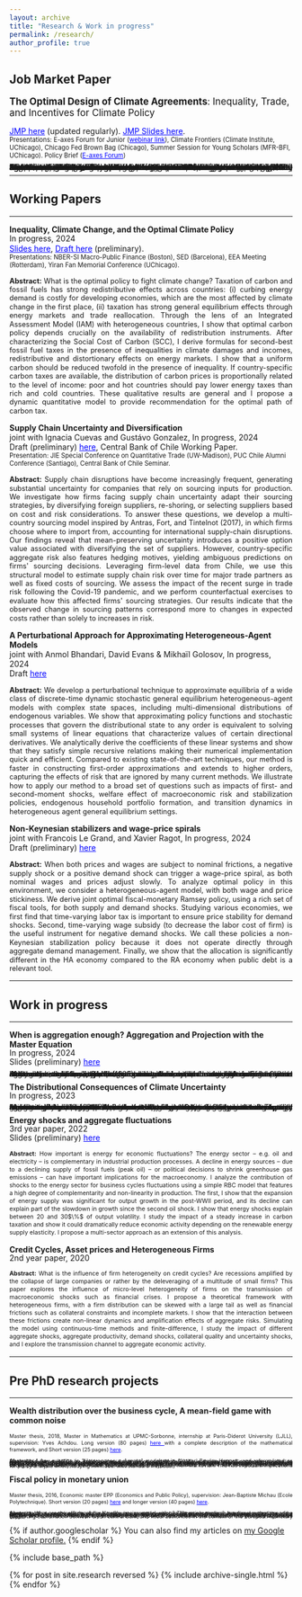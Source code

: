 ```yaml
---
layout: archive
title: "Research & Work in progress"
permalink: /research/
author_profile: true
---
```



## Job Market Paper 
<span style="font-size:1.2em;"> **The Optimal Design of Climate Agreements**: Inequality, Trade, and Incentives for Climate Policy</span><br>

<a href='https://thomasbourany.github.io/files/Bourany_2024_OptimalClimateAgreements_jmp.pdf' style="color:blue">JMP here</a> (updated regularly). <a href='https://thomasbourany.github.io/files/Bourany_2024_OptimalClimateAgreements_slides.pdf' style="color:blue"> JMP Slides here</a>. <br>
<span style="font-size:0.8em;">Presentations: E-axes Forum for Junior (<a href='https://www.youtube.com/watch?v=nXLgyBcl2pU' style="color:blue">webinar link</a>), Climate Frontiers (Climate Institute, UChicago), Chicago Fed Brown Bag (Chicago), Summer Session for Young Scholars (MFR-BFI, UChicago). Policy Brief (<a href='https://e-axes.org/research/the-optimal-design-of-climate-agreements/' style="color:blue">E-axes Forum</a>) 
</span>


<p style="text-align: justify;">
<span style="font-size:1.0em;line-height:-0em;"> <strong>Abstract:</strong> Fighting climate change requires ambitious global policies, which are undermined by free-riding incentives. The heterogeneity in both the impacts of climate change and the costs of carbon taxation exacerbate non-cooperation, which makes the implementation of multilateral climate agreements difficult. This paper studies how to design an optimal climate club — in the spirit of Nordhaus (2015) — to maximize global welfare, incorporating strategic behavior when countries can exit climate agreements. In an Integrated Assessment Model with heterogeneous countries and international trade, I study the choice of countries in the agreement, the optimal level of carbon tax that members set on fossil fuels, and the tariffs they impose on non-members to incentivize participation. The decision balances an intensive margin — a club with few countries and large individual emission reductions — and an extensive margin — accommodating more countries at the cost of lowering the carbon tax. I find that the optimal climate club consists of all countries except Russia, a \$100 tax per ton of $CO_2$ within the club, and a 50$\%$ tariff on goods from non-members. In contrast, the globally optimal carbon tax is \$150 when free-riding is absent. In several extensions, I study additional policy instruments, such as transfers (as in the COP29), carbon tariffs (e.g. UE's CBAM), or fossil-fuel-specific tariffs, and examine the effects of trade retaliation for the stability of climate agreements.
</span>
</p>

<hr />

## Working Papers

<hr />



**Inequality, Climate Change, and the Optimal Climate Policy**<br>
<span style="line-height: 1.2em;">In progress, 2024</span><br>
<a href='https://thomasbourany.github.io/files/Bourany_2024_OptimalClimatePolicy_slides.pdf' style="color:blue">Slides here</a>, <a href='https://thomasbourany.github.io/files/Bourany_2024_OptimalClimatePolicy_draft.pdf' style="color:blue">Draft here</a> (preliminary). <br>
<span style="font-size:0.8em;">Presentations: NBER-SI Macro-Public Finance (Boston), SED (Barcelona), EEA Meeting (Rotterdam), Yiran Fan Memorial Conference (UChicago). </span>

<p style="text-align: justify; line-height: 1.1em;">
<span style="font-size:0.9em;"> <strong>Abstract:</strong> What is the optimal policy to fight climate change? Taxation of carbon and fossil fuels has strong redistributive effects across countries: (i) curbing energy demand is costly for developing economies, which are the most affected by climate change in the first place, (ii) taxation has strong general equilibrium effects through energy markets and trade reallocation. Through the lens of an Integrated Assessment Model (IAM) with heterogeneous countries, I show that optimal carbon policy depends crucially on the availability of redistribution instruments. After characterizing the Social Cost of Carbon (SCC), I derive formulas for second-best fossil fuel taxes in the presence of inequalities in climate damages and incomes, redistributive and distortionary effects on energy markets. I show that a uniform carbon should be reduced twofold in the presence of inequality. If country-specific carbon taxes are available, the distribution of carbon prices is proportionally related to the level of income: poor and hot countries should pay lower energy taxes than rich and cold countries. These qualitative results are general and I propose a dynamic quantitative model to provide recommendation for the optimal path of carbon tax.
</span>
</p>

**Supply Chain Uncertainty and Diversification**<br>
joint with Ignacia Cuevas and Gustávo Gonzalez, In progress, 2024  <br>
Draft (preliminary) <a href='https://thomasbourany.github.io/files/Bourany_Cuevas_Gonzalez_2024_Supply_chain_disruptions_and_diversification.pdf' style="color:blue"> here</a>,  Central Bank of Chile Working Paper. <br>
<span style="font-size:0.8em;">Presentation: JIE Special Conference on Quantitative Trade  (UW-Madison), PUC Chile Alumni Conference (Santiago), Central Bank of Chile Seminar.</span>
 
<p style="text-align: justify; line-height: 1.1em;">
<span style="font-size:0.9em;"> <strong>Abstract:</strong> Supply chain disruptions have become increasingly frequent, generating substantial uncertainty for companies that rely on sourcing inputs for production. We investigate how firms facing supply chain uncertainty adapt their sourcing strategies, by diversifying foreign suppliers, re-shoring, or selecting suppliers based on cost and risk considerations. To answer these questions, we develop a multi-country sourcing model inspired by Antras, Fort, and Tintelnot (2017), in which firms choose where to import from, accounting for international supply-chain disruptions. Our findings reveal that mean-preserving uncertainty introduces a positive option value associated with diversifying the set of suppliers. However, country-specific aggregate risk also features hedging motives, yielding ambiguous predictions on firms' sourcing decisions. Leveraging firm-level data from Chile, we use this structural model to estimate supply chain risk over time for major trade partners as well as fixed costs of sourcing. We assess the impact of the recent surge in trade risk following the Covid-19 pandemic, and we perform counterfactual exercises to evaluate how this affected firms' sourcing strategies. Our results indicate that the observed change in sourcing patterns correspond more to changes in expected costs rather than solely to increases in risk. 
</span>
</p>

**A Perturbational Approach for Approximating Heterogeneous-Agent Models**<br>
joint with Anmol Bhandari, David Evans & Mikhaïl Golosov, In progress, 2024 <br>
Draft <a href='https://static1.squarespace.com/static/54c19f18e4b0ef5f4b9f8dae/t/651ef965000c0968dcf184a0/1696528741779/BBEG_master2.pdf' style="color:blue"> here</a> 

<p style="text-align: justify; line-height: 1.1em;">
<span style="font-size:0.9em;"> <strong>Abstract:</strong> We develop a perturbational technique to approximate equilibria of a wide class of discrete-time dynamic stochastic general equilibrium heterogeneous-agent models with complex state spaces, including multi-dimensional distributions of endogenous variables. We show that approximating policy functions and stochastic processes that govern the distributional state to any order is equivalent to solving small systems of linear equations that characterize values of certain directional derivatives. We analytically derive the coefficients of these linear systems and show that they satisfy simple recursive relations making their numerical implementation quick and efficient. Compared to existing state-of-the-art techniques, our method is faster in constructing first-order approximations and extends to higher orders, capturing the effects of risk that are ignored by many current methods. We illustrate how to apply our method to a broad set of questions such as impacts of first- and second-moment shocks, welfare effect of macroeconomic risk and stabilization policies, endogenous household portfolio formation, and transition dynamics in heterogeneous agent general equilibrium settings.
</span>
</p>


**Non-Keynesian stabilizers and wage-price spirals**<br>
joint with Francois Le Grand, and Xavier Ragot, In progress, 2024 <br>
Draft (preliminary) <a href='https://francois-le-grand.com/docs/research/LRB_non-Keynesian.pdf' style="color:blue"> here</a> 

<p style="text-align: justify; line-height: 1.1em;">
<span style="font-size:0.9em;"> <strong>Abstract:</strong> When both prices and wages are subject to nominal frictions, a negative supply shock or a positive demand shock can trigger a wage-price spiral, as both nominal wages and prices adjust slowly. To analyze optimal policy in this environment, we consider a heterogeneous-agent model, with both wage and price stickiness. We derive joint optimal fiscal-monetary Ramsey policy, using a rich set of fiscal tools, for both supply and demand shocks. Studying various economies, we first find that time-varying labor tax is important to ensure price stability for demand shocks. Second, time-varying wage subsidy (to decrease the labor cost of firm) is the useful instrument for negative demand shocks. We call these policies a non-Keynesian stabilization policy because it does not operate directly through aggregate demand management. Finally, we show that the allocation is significantly different in the HA economy compared to the RA economy when public debt is a relevant tool.
</span>
</p>

<hr />

## Work in progress

<hr />

**When is aggregation enough? Aggregation and Projection with the Master Equation**<br>
<span style="line-height: 1em;">In progress, 2024</span><br>
Slides (preliminary) <a href='https://thomasbourany.github.io/files/Bourany_2024_Masterequation.pdf' style="color:blue"> here</a> 
<p style="text-align: justify; line-height: 1.1em;">
<span style="font-size:0.9em;line-height:-0em;"> <strong>Abstract:</strong> I study how the Master Equation — developed in the Mean Field Games literature — can be used for economic models with heterogeneous agents and aggregate risk. Using projection, we can bypass part of the assumption of bounded-rationality as in Krusell, Smith (1998): households still consider few moments of the distribution when making expectations but their dynamics are now fully non-linear and consistent with equilibrium outcomes. We can obtain a global characterization of the value, agent policy, and aggregate dynamics in a standard HA models I plan to study richer models with portfolio choice when approximate aggregation may not hold and perturbation methods can be limited.
</span>
</p>


**The Distributional Consequences of Climate Uncertainty**<br>
<span style="line-height: 1em;">In progress, 2023</span><br>
<p style="text-align: justify; line-height: 1.1em;">
<span style="font-size:0.9em;line-height:-0em;"> <strong>Abstract:</strong> Future climate damages are largely unknown, due to climate system uncertainty and tipping points, as well as our lack of knowledge of its economic impacts. Moreover, the effects of this uncertainty are also heterogeneous, interacting with differences in incomes and temperatures across countries. Through the lens of an Integrated Assessment Model with heterogeneous countries and aggregate risk, I study whether uncertainty exacerbates the distributive impacts of global warming. I show analytically that the Social Cost of Carbon and the optimal carbon tax depend on the covariance of ex-ante heterogeneity due to inequality across countries and ex-post heterogeneity due to risk. Solving such models with non-linear dynamics, path-dependence, heterogeneity, and aggregate risk requires using a novel numerical method I developed relying on the Stochastic Pontryagin Maximum Principle (SPMP). Carbon taxation provides an insurance mechanism against those climate risks – which can be substantial given the curvature of utility and damage functions.
</span>
</p>


**Energy shocks and aggregate fluctuations**<br>
<span style="line-height: 1em;">3rd year paper, 2022</span><br>
Slides (preliminary) <a href='https://thomasbourany.github.io/files/EnergyinMacro_ThB_EconomicsDynamics_Oct2022_update.pdf' style="color:blue"> here</a> 
<p style="text-align: justify; line-height: 1.0em;">
<span style="font-size:0.75em;"> <strong>Abstract:</strong> How important is energy for economic fluctuations? The energy sector – e.g. oil and electricity – is complementary in industrial production processes. A decline in energy sources – due to a declining supply of fossil fuels (peak oil) – or political decisions to shrink greenhouse gas emissions – can have important implications for the macroeconomy. I analyze the contribution of shocks to the energy sector for business cycles fluctuations using a simple RBC model that features a high degree of complementarity and non-linearity in production. The first, I show that the expansion of energy supply was significant for output growth in the post-WWII period, and its decline can explain part of the slowdown in growth since the second oil shock. I show that energy shocks explain between 20 and 30$\%$ of output volatility. I study the impact of a steady increase in carbon taxation and show it could dramatically reduce economic activity depending on the renewable energy supply elasticity. I propose a multi-sector approach as an extension of this analysis.
</span>
</p>


**Credit Cycles, Asset prices and Heterogeneous Firms**<br>
<span style="line-height: 1em;">2nd year paper, 2020</span><br>
<p style="text-align: justify; line-height: 1.0em;">
<span style="font-size:0.75em;"> <strong>Abstract:</strong> What is the influence of firm heterogeneity on credit cycles? Are recessions amplified by the collapse of large companies or rather by the deleveraging of a multitude of small firms? This paper explores the influence of micro-level heterogeneity of firms on the transmission of macroeconomic shocks such as financial crises. I propose a theoretical framework with heterogeneous firms, with a  firm distribution can be skewed with a large tail as well as financial frictions such as collateral constraints and incomplete markets. I show that the interaction between these frictions create non-linear dynamics and amplification effects of aggregate risks. Simulating the model using continuous-time methods and finite-difference, I study the impact of different aggregate shocks, aggregate productivity, demand shocks, collateral quality and uncertainty shocks, and I explore the transmission channel to aggregate economic activity.
</span>
</p>

<hr />

## Pre PhD research projects

<hr />


**Wealth distribution over the business cycle, A mean-field game with common noise**<br>
<p style="text-align: justify; line-height: 0.85em;">
<span style="font-size:0.65em;"> Master thesis, 2018, Master in Mathematics at UPMC-Sorbonne, internship at Paris-Diderot University (LJLL),  supervision: Yves Achdou.  Long version (80 pages) <a href='https://thomasbourany.github.io/files/MasterThesis_ThomasBourany_MFGwCommonNoise.pdf' style="color:blue"> here </a> with a complete description of the mathematical framework, and Short version (25 pages) <a href='https://thomasbourany.github.io/files/MasterThesis_ThomasBourany_MFGwCommonNoise_short.pdf' style="color:blue"> here</a>.
</span>
</p>

<p style="text-align: justify; line-height: 0.85em;">
<span style="font-size:0.65em;line-height:0.1;"> <strong>Abstract:</strong> A key question in "Heterogeneous Agents" model as in Aiyagari-Bewley-Huggett, and reformulated as Mean Field Game (MFG) by Achdou, Han, Lasry, Lions, and Moll (2017), is the impact of aggregate shocks on macroeconomic dynamics or across the wealth distribution. With aggregate risk, this MFG with "common noise" is notoriously difficult to solve, due to the "curse of dimensionality". The common noise interacts with both decisions and distribution of agents, and standard methods either simplify the model or do perturbations around a stationary point. In contrast, I provide a new global method to preserve the full dimensionality and simulate the model with "large shocks". I develop a discretization procedure with a tree structure or (optimal) quantization to represent the trajectories of the common noise with a finite number of shocks and solve the MFG system using specific finite-differences methods for the two PDEs. We apply this method to the standard HA and HANK models, and I uncover a strong path-dependency of the model: such economies are typically non-Markovian. This has important implications for policy analysis when studying HA model with standard methods.
</span>
</p>


**Fiscal policy in monetary union**<br>
<p style="text-align: justify; line-height: 0.85em;">
<span style="font-size: 0.65em;"> Master thesis, 2016, Economic master EPP (Economics and Public Policy), supervision: Jean-Baptiste Michau (Ecole Polytechnique). Short version (20 pages) <a href='https://thomasbourany.github.io/files/Master-thesis-short-ThomasBourany.pdf' style="color:blue"> here</a> and  longer version (40 pages) <a href='https://thomasbourany.github.io/files/Master-thesis-ThomasBourany.pdf' style="color:blue"> here</a>.
</span>
</p>
<p style="text-align: justify; line-height: 0.85em;">
<span style="font-size: 0.65em;line-height:0.1;"> <strong>Abstract:</strong> What are the effects of fiscal policy in a monetary union? This article explores how government spending transmit across countries. I develop a New Keynesian model with two "large economies", two fiscal authorities and a central bank, to study optimal policy. I show that, with general equilibrium effects and heterogeneity, the clear separation between central bank stabilizing the union's inflation and fiscal policies stabilizing country-specific shocks does not hold. I identify the main transmission mechanisms of fiscal policy, with first a trade channel, through relative prices, and second a monetary response from the union central bank. The second channel largely dominates the first and spillovers of fiscal policy shocks crucially depend on the central bank mandate. This provides arguments supporting coordination between union central bank and fiscal authorities in the context of the European Monetary Union. 
</span>
</p>



{% if author.googlescholar %}
  You can also find my articles on <u><a href="{{author.googlescholar}}">my Google Scholar profile</a>.</u>
{% endif %}

{% include base_path %}

{% for post in site.research reversed %}
  {% include archive-single.html %}
{% endfor %}
